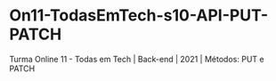 # On11-TodasEmTech-s10-API-PUT-PATCH
Turma Online 11 - Todas em Tech | Back-end | 2021 | Métodos: PUT e PATCH
